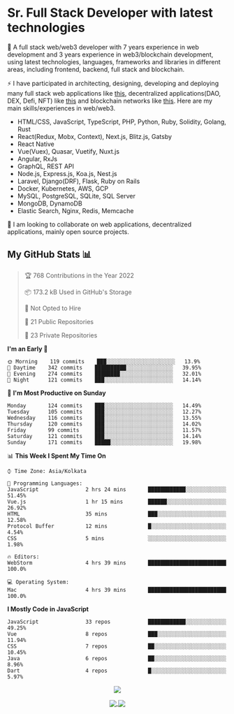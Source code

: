 # Sr. Full Stack Developer with latest technologies

🔭 A full stack web/web3 developer with 7 years experience in web development and 3 years experience in web3/blockchain development, using latest technologies, languages, frameworks and libraries in different areas, including frontend, backend, full stack and blockchain.

⚡ I have participated in architecting, designing, developing and deploying many full stack web applications like [this](https://brevanhoward.com), decentralized applications(DAO, DEX, Defi, NFT) like [this](https://www.klimadao.finance) and blockchain networks like [this](https://kira.network). Here are my main skills/experiences in web/web3.

- HTML/CSS, JavaScript, TypeScript, PHP, Python, Ruby, Solidity, Golang, Rust
- React(Redux, Mobx, Context), Next.js, Blitz.js, Gatsby
- React Native
- Vue(Vuex), Quasar, Vuetify, Nuxt.js
- Angular, RxJs
- GraphQL, REST API
- Node.js, Express.js, Koa.js, Nest.js
- Laravel, Django(DRF), Flask, Ruby on Rails
- Docker, Kubernetes, AWS, GCP
- MySQL, PostgreSQL, SQLite, SQL Server
- MongoDB, DynamoDB
- Elastic Search, Nginx, Redis, Memcache

👯 I am looking to collaborate on web applications, decentralized applications, mainly open source projects.

## My GitHub Stats 📊

> 🏆 768 Contributions in the Year 2022
>
> 📦 173.2 kB Used in GitHub's Storage
>
> 🚫 Not Opted to Hire
>
> 📜 21 Public Repositories
>
> 🔑 23 Private Repositories

**I'm an Early 🐤**

```text
🌞 Morning    119 commits    ███░░░░░░░░░░░░░░░░░░░░░░   13.9%
🌆 Daytime    342 commits    ██████████░░░░░░░░░░░░░░░   39.95%
🌃 Evening    274 commits    ████████░░░░░░░░░░░░░░░░░   32.01%
🌙 Night      121 commits    ███░░░░░░░░░░░░░░░░░░░░░░   14.14%

```

📅 **I'm Most Productive on Sunday**

```text
Monday       124 commits    ███░░░░░░░░░░░░░░░░░░░░░░   14.49%
Tuesday      105 commits    ███░░░░░░░░░░░░░░░░░░░░░░   12.27%
Wednesday    116 commits    ███░░░░░░░░░░░░░░░░░░░░░░   13.55%
Thursday     120 commits    ███░░░░░░░░░░░░░░░░░░░░░░   14.02%
Friday       99 commits     ███░░░░░░░░░░░░░░░░░░░░░░   11.57%
Saturday     121 commits    ███░░░░░░░░░░░░░░░░░░░░░░   14.14%
Sunday       171 commits    █████░░░░░░░░░░░░░░░░░░░░   19.98%

```

📊 **This Week I Spent My Time On**

```text
⌚︎ Time Zone: Asia/Kolkata

💬 Programming Languages:
JavaScript               2 hrs 24 mins       ████████████░░░░░░░░░░░░░   51.45%
Vue.js                   1 hr 15 mins        ██████░░░░░░░░░░░░░░░░░░░   26.92%
HTML                     35 mins             ███░░░░░░░░░░░░░░░░░░░░░░   12.58%
Protocol Buffer          12 mins             █░░░░░░░░░░░░░░░░░░░░░░░░   4.54%
CSS                      5 mins              ░░░░░░░░░░░░░░░░░░░░░░░░░   1.98%

🔥 Editors:
WebStorm                 4 hrs 39 mins       █████████████████████████   100.0%

💻 Operating System:
Mac                      4 hrs 39 mins       █████████████████████████   100.0%

```

**I Mostly Code in JavaScript**

```text
JavaScript               33 repos            ████████████░░░░░░░░░░░░░   49.25%
Vue                      8 repos             ███░░░░░░░░░░░░░░░░░░░░░░   11.94%
CSS                      7 repos             ██░░░░░░░░░░░░░░░░░░░░░░░   10.45%
Java                     6 repos             ██░░░░░░░░░░░░░░░░░░░░░░░   8.96%
Dart                     4 repos             █░░░░░░░░░░░░░░░░░░░░░░░░   5.97%

```

<p align="center">
 <a href="https://github.com/strikeenzo">
  <img align="center" src="https://github-profile-trophy.vercel.app/?username=strikeenzo" />
 </a>
</p>
<p align="center">
 <a href="https://github.com/strikeenzo">
  <img align="center" src="https://github-readme-stats.vercel.app/api/top-langs/?username=strikeenzo&langs_count=8&layout=compact&card_width=260" />
 </a>
 <a href="https://github.com/strikeenzo">
  <img align="center" src="https://github-readme-stats.vercel.app/api?username=strikeenzo&show_icons=true&theme=dracula" />
 </a>
</p>
